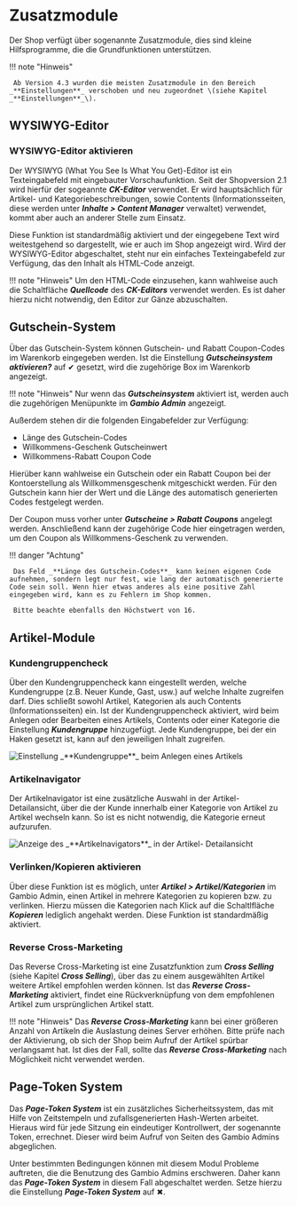 # Zusatzmodule

Der Shop verfügt über sogenannte Zusatzmodule, dies sind kleine Hilfsprogramme, die die Grundfunktionen unterstützen. 

!!! note "Hinweis"

	 Ab Version 4.3 wurden die meisten Zusatzmodule in den Bereich _**Einstellungen**_ verschoben und neu zugeordnet \(siehe Kapitel _**Einstellungen**_\).

## WYSIWYG-Editor

### WYSIWYG-Editor aktivieren

Der WYSIWYG \(What You See Is What You Get\)-Editor ist ein Texteingabefeld mit eingebauter Vorschaufunktion. Seit der Shopversion 2.1 wird hierfür der sogeannte _**CK-Editor**_ verwendet. Er wird hauptsächlich für Artikel- und Kategoriebeschreibungen, sowie Contents \(Informationsseiten, diese werden unter _**Inhalte \> Content Manager**_ verwaltet\) verwendet, kommt aber auch an anderer Stelle zum Einsatz.

Diese Funktion ist standardmäßig aktiviert und der eingegebene Text wird weitestgehend so dargestellt, wie er auch im Shop angezeigt wird. Wird der WYSIWYG-Editor abgeschaltet, steht nur ein einfaches Texteingabefeld zur Verfügung, das den Inhalt als HTML-Code anzeigt.

!!! note "Hinweis" 
	 Um den HTML-Code einzusehen, kann wahlweise auch die Schaltfläche _**Quellcode**_ des _**CK-Editors**_ verwendet werden. Es ist daher hierzu nicht notwendig, den Editor zur Gänze abzuschalten.
	 
	 
## Gutschein-System

Über das Gutschein-System können Gutschein- und Rabatt Coupon-Codes im Warenkorb eingegeben werden. Ist die Einstellung _**Gutscheinsystem aktivieren?**_ auf ✔ gesetzt, wird die zugehörige Box im Warenkorb angezeigt.

!!! note "Hinweis" 
	 Nur wenn das _**Gutscheinsystem**_ aktiviert ist, werden auch die zugehörigen Menüpunkte im _**Gambio Admin**_ angezeigt.

Außerdem stehen dir die folgenden Eingabefelder zur Verfügung:

-   Länge des Gutschein-Codes
-   Willkommens-Geschenk Gutscheinwert
-   Willkommens-Rabatt Coupon Code

Hierüber kann wahlweise ein Gutschein oder ein Rabatt Coupon bei der Kontoerstellung als Willkommensgeschenk mitgeschickt werden. Für den Gutschein kann hier der Wert und die Länge des automatisch generierten Codes festgelegt werden.

Der Coupon muss vorher unter _**Gutscheine \> Rabatt Coupons**_ angelegt werden. Anschließend kann der zugehörige Code hier eingetragen werden, um den Coupon als Willkommens-Geschenk zu verwenden.

!!! danger "Achtung"

	 Das Feld _**Länge des Gutschein-Codes**_ kann keinen eigenen Code aufnehmen, sondern legt nur fest, wie lang der automatisch generierte Code sein soll. Wenn hier etwas anderes als eine positive Zahl eingegeben wird, kann es zu Fehlern im Shop kommen.

	 Bitte beachte ebenfalls den Höchstwert von 16.	 


## Artikel-Module

### Kundengruppencheck

Über den Kundengruppencheck kann eingestellt werden, welche Kundengruppe \(z.B. Neuer Kunde, Gast, usw.\) auf welche Inhalte zugreifen darf. Dies schließt sowohl Artikel, Kategorien als auch Contents \(Informationsseiten\) ein. Ist der Kundengruppencheck aktiviert, wird beim Anlegen oder Bearbeiten eines Artikels, Contents oder einer Kategorie die Einstellung _**Kundengruppe**_ hinzugefügt. Jede Kundengruppe, bei der ein Haken gesetzt ist, kann auf den jeweiligen Inhalt zugreifen.

![](../Bilder/Module_Zusatzmodule_ArtikelModule_EinstellungenKundengruppencheckBeimAnlegenEinesArtikels.png "Einstellung _**Kundengruppe**_ beim Anlegen eines
        Artikels")

### Artikelnavigator

Der Artikelnavigator ist eine zusätzliche Auswahl in der Artikel-Detailansicht, über die der Kunde innerhalb einer Kategorie von Artikel zu Artikel wechseln kann. So ist es nicht notwendig, die Kategorie erneut aufzurufen.

![](../Bilder/Module_Zusatzmodule_ArtikelModule_AnzeigeDesArtikelnavigatorsInDerArtikelDetailansicht.png "Anzeige des _**Artikelnavigators**_ in der
        Artikel- Detailansicht")

### Verlinken/Kopieren aktivieren

Über diese Funktion ist es möglich, unter _**Artikel \> Artikel/Kategorien**_ im Gambio Admin, einen Artikel in mehrere Kategorien zu kopieren bzw. zu verlinken. Hierzu müssen die Kategorien nach Klick auf die Schaltlfläche _**Kopieren**_ lediglich angehakt werden. Diese Funktion ist standardmäßig aktiviert.

### Reverse Cross-Marketing

Das Reverse Cross-Marketing ist eine Zusatzfunktion zum _**Cross Selling**_ \(siehe Kapitel _**Cross Selling**_\), über das zu einem ausgewählten Artikel weitere Artikel empfohlen werden können. Ist das _**Reverse Cross-Marketing**_ aktiviert, findet eine Rückverknüpfung von dem empfohlenen Artikel zum ursprünglichen Artikel statt.

!!! note "Hinweis" 
	 Das _**Reverse Cross-Marketing**_ kann bei einer größeren Anzahl von Artikeln die Auslastung deines Server erhöhen. Bitte prüfe nach der Aktivierung, ob sich der Shop beim Aufruf der Artikel spürbar verlangsamt hat. Ist dies der Fall, sollte das _**Reverse Cross-Marketing**_ nach Möglichkeit nicht verwendet werden.
	 
	 
## Page-Token System

Das _**Page-Token System**_ ist ein zusätzliches Sicherheitssystem, das mit Hilfe von Zeitstempeln und zufallsgenerierten Hash-Werten arbeitet. Hieraus wird für jede Sitzung ein eindeutiger Kontrollwert, der sogenannte Token, errechnet. Dieser wird beim Aufruf von Seiten des Gambio Admins abgeglichen.

Unter bestimmten Bedingungen können mit diesem Modul Probleme auftreten, die die Benutzung des Gambio Admins erschweren. Daher kann das _**Page-Token System**_ in diesem Fall abgeschaltet werden. Setze hierzu die Einstellung _**Page-Token System**_ auf ✖.